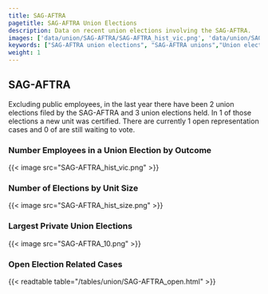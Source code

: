 ```yaml
---
title: SAG-AFTRA
pagetitle: SAG-AFTRA Union Elections
description: Data on recent union elections involving the SAG-AFTRA.
images: ['data/union/SAG-AFTRA/SAG-AFTRA_hist_vic.png', 'data/union/SAG-AFTRA/SAG-AFTRA_hist_size.png', 'data/union/SAG-AFTRA/SAG-AFTRA_10.png']
keywords: ["SAG-AFTRA union elections", "SAG-AFTRA unions","Union elections"]
weight: 1
---
```

##  SAG-AFTRA

Excluding public employees, in the last year there have been 2 union elections filed by the SAG-AFTRA and 3 union elections held. In 1 of those elections a new unit was certified. There are currently 1 open representation cases and 0 of are still waiting to vote.

### Number Employees in a Union Election by Outcome
{{< image src="SAG-AFTRA_hist_vic.png" >}}

### Number of Elections by Unit Size
{{< image src="SAG-AFTRA_hist_size.png" >}}

### Largest Private Union Elections
{{< image src="SAG-AFTRA_10.png" >}}

### Open Election Related Cases
{{< readtable table="/tables/union/SAG-AFTRA_open.html" >}}


